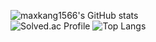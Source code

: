 ![maxkang1566's GitHub stats](https://github-readme-stats.vercel.app/api?username=maxkang1566&show_icons=true&theme=tokyonight)  
![Solved.ac Profile](http://mazassumnida.wtf/api/generate_badge?boj=maxkang1566)
![Top Langs](https://github-readme-stats.vercel.app/api/top-langs/?username=maxkang1566&layout=Demo&theme=onedark)

